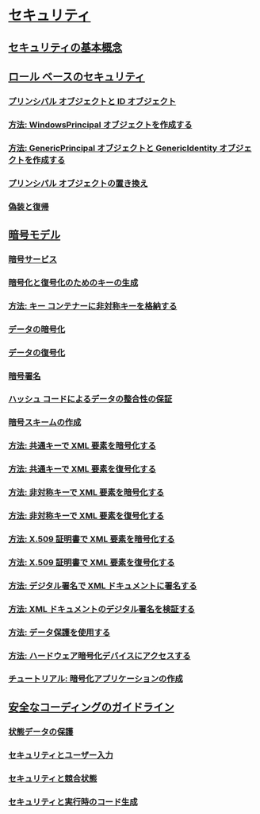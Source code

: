 # [セキュリティ](index.md)
## [セキュリティの基本概念](key-security-concepts.md)
## [ロール ベースのセキュリティ](role-based-security.md)
### [プリンシパル オブジェクトと ID オブジェクト](principal-and-identity-objects.md)
### [方法: WindowsPrincipal オブジェクトを作成する](how-to-create-a-windowsprincipal-object.md)
### [方法: GenericPrincipal オブジェクトと GenericIdentity オブジェクトを作成する](how-to-create-genericprincipal-and-genericidentity-objects.md)
### [プリンシパル オブジェクトの置き換え](replacing-a-principal-object.md)
### [偽装と復帰](impersonating-and-reverting.md)
## [暗号モデル](cryptography-model.md)
### [暗号サービス](cryptographic-services.md)
### [暗号化と復号化のためのキーの生成](generating-keys-for-encryption-and-decryption.md)
### [方法: キー コンテナーに非対称キーを格納する](how-to-store-asymmetric-keys-in-a-key-container.md)
### [データの暗号化](encrypting-data.md)
### [データの復号化](decrypting-data.md)
### [暗号署名](cryptographic-signatures.md)
### [ハッシュ コードによるデータの整合性の保証](ensuring-data-integrity-with-hash-codes.md)
### [暗号スキームの作成](creating-a-cryptographic-scheme.md)
### [方法: 共通キーで XML 要素を暗号化する](how-to-encrypt-xml-elements-with-symmetric-keys.md)
### [方法: 共通キーで XML 要素を復号化する](how-to-decrypt-xml-elements-with-symmetric-keys.md)
### [方法: 非対称キーで XML 要素を暗号化する](how-to-encrypt-xml-elements-with-asymmetric-keys.md)
### [方法: 非対称キーで XML 要素を復号化する](how-to-decrypt-xml-elements-with-asymmetric-keys.md)
### [方法: X.509 証明書で XML 要素を暗号化する](how-to-encrypt-xml-elements-with-x-509-certificates.md)
### [方法: X.509 証明書で XML 要素を復号化する](how-to-decrypt-xml-elements-with-x-509-certificates.md)
### [方法: デジタル署名で XML ドキュメントに署名する](how-to-sign-xml-documents-with-digital-signatures.md)
### [方法: XML ドキュメントのデジタル署名を検証する](how-to-verify-the-digital-signatures-of-xml-documents.md)
### [方法: データ保護を使用する](how-to-use-data-protection.md)
### [方法: ハードウェア暗号化デバイスにアクセスする](how-to-access-hardware-encryption-devices.md)
### [チュートリアル: 暗号化アプリケーションの作成](walkthrough-creating-a-cryptographic-application.md)
## [安全なコーディングのガイドライン](secure-coding-guidelines.md)
### [状態データの保護](securing-state-data.md)
### [セキュリティとユーザー入力](security-and-user-input.md)
### [セキュリティと競合状態](security-and-race-conditions.md)
### [セキュリティと実行時のコード生成](security-and-on-the-fly-code-generation.md)
